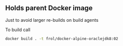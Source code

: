 ## Holds parent Docker image

Just to avoid larger re-builds on build agents

To build call
```bash
docker build . -t frol/docker-alpine-oraclejdk8:02
```
